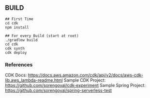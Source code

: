 ## BUILD
```shell
## First Time
cd cdk
npm install

## For every Build (start at root)
./gradlew build
cd cdk
cdk synth
cdk deploy

```


### References
CDK Docs: https://docs.aws.amazon.com/cdk/api/v2/docs/aws-cdk-lib.aws_lambda-readme.html
Sample CDK Project: https://github.com/sorengoyal/cdk-experiment
Sample Spring Project: https://github.com/sorengoyal/spring-serverless-test